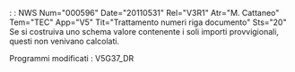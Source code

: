  :  : NWS Num="000596" Date="20110531" Rel="V3R1" Atr="M. Cattaneo" Tem="TEC" App="V5" Tit="Trattamento numeri riga documento" Sts="20"
Se si costruiva uno schema valore contenente i soli importi provvigionali, questi non venivano calcolati.

Programmi modificati : 
V5G37_DR

